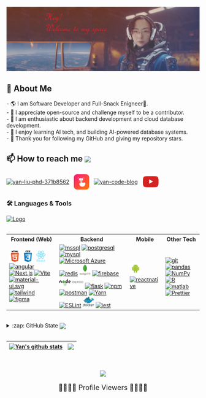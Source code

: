 ![Yan Liu banner](https://github.com/yanliu1111/yanliu1111/blob/main/banner2.png)
## 💬 About Me
<div style="display: flex; flex-wrap: wrap; align-items: flex-start;">
<!-- <img align="right" alt="GIF" src="https://github.com/yanliu1111/yanliu1111/blob/main/code.gif?raw=true" height="190" title="Do what you like, and do it best!"> 
<p align="left"> -->
- 🌎 I am Software Developer and Full-Snack Enigneer🍩.<br>
- 💖 I appreciate open-source and challenge myself to be a contributor.<br>
- 🚀 I am enthusiastic about backend development and cloud database development.<br>
- 🐰 I enjoy learning AI tech, and building AI-powered database systems.<br>
- 🤗 Thank you for following my GitHub and giving my repository stars. <br>
</div>

## 📫 How to reach me <a href="https://visitorbadge.io/status?path=https%3A%2F%2Fgithub.com%2Fyanliu1111"><img align="center" src="https://api.visitorbadge.io/api/visitors?path=https%3A%2F%2Fgithub.com%2Fyanliu1111&labelColor=%2337d67a&countColor=%23f47373" /></a>
<p align="left">
  <a href="https://linkedin.com/in/yan-liu-phd-371b8562" target="_blank"><img align="center" src="https://raw.githubusercontent.com/rahuldkjain/github-profile-readme-generator/master/src/images/icons/Social/linked-in-alt.svg" alt="yan-liu-phd-371b8562" height="40" width="40" /></a>&nbsp&nbsp
  <a href="https://www.yanlovescode.me" target="_blank" title="My Portfolio"><img align="center" src="https://github.com/yanliu1111/yanliu1111/blob/main/YanWebsite.svg" alt="yan-liu-portfolio" height="40" width="40" /></a>&nbsp&nbsp
  <a href="https://nextjs-ts-my-markdown-blog-66cwkyso0-yanliu1111.vercel.app" target="_blank" title="My Blog"><img align="center" src="https://github.com/yanliu1111/yanliu1111/blob/main/yanblog.ico" alt="yan-code-blog" height="40" width="40" /></a>&nbsp&nbsp
  <a href="https://youtu.be/spdII8rqkaM" target="_blank" title="My Project Demo"><img align="center" src="https://github.com/burgyl/youtube-icon-link/blob/main/icon_128.png" alt="my-project-demo" height="45" />
</a>
</p>

### 🛠 Languages & Tools </br>
<a href="https://skillicons.dev" target="_blank" style="display: inline-block;">
  <img alt="Logo" src="https://skillicons.dev/icons?i=typescript,js,python,php" style="width: 200px;">
</a>
<br/>
<br/>
<table>
  <tr>
    <th>Frontend (Web)</th>
    <th>Backend</th>
    <th>Mobile</th>
    <th>Other Tech</th>
  </tr>
  <tr>
    <td>
        <a href="https://www.w3.org/html/" target="_blank"> <img src="https://raw.githubusercontent.com/devicons/devicon/master/icons/html5/html5-original-wordmark.svg" alt="html5" width="30" height="30"></a>
        <a href="https://www.w3schools.com/css/" target="_blank"> <img src="https://raw.githubusercontent.com/devicons/devicon/master/icons/css3/css3-original-wordmark.svg" alt="css3" width="30" height="30"></a>
        <a href="https://reactjs.org/" target="_blank" title="react"> <img src="https://raw.githubusercontent.com/devicons/devicon/master/icons/react/react-original-wordmark.svg" alt="react" width="30" height="30"></a>
        <a href="https://https://angular.dev/" target="_blank" title="angular"> <img src="https://angular.io/assets/images/logos/angular/angular.svg" alt="angular" width="35" height="35"></a>
        <a href="https://nextjs.org/" target="_blank" title="Next.js"><img src="https://raw.githubusercontent.com/get-icon/geticon/master/icons/nextjs-icon.svg" alt="Next.js" width="30" height="30"></a>
        <a href="https://vitejs.dev/" target="_blank" title="Vite"><img src="https://github.com/get-icon/geticon/raw/master/icons/vite.svg" alt="Vite" width="30" height="30"></a>
        <a href="https://material-ui.dev/" target="_blank" title="material-ui.svg"><img src="https://github.com/get-icon/geticon/blob/master/icons/material-ui.svg" alt="material-ui.svg" width="30" height="30"></a>
        <a href="https://tailwindcss.com/" target="_blank" title="tailwindcss"> <img src="https://www.vectorlogo.zone/logos/tailwindcss/tailwindcss-icon.svg" alt="tailwind" width="30" height="30"></a>
        <a href="https://www.figma.com/" target="_blank" title="figma""> <img src="https://www.vectorlogo.zone/logos/figma/figma-icon.svg" alt="figma" width="30" height="30"></a>         
    </td>
    <td>
       <a href="https://www.microsoft.com/en-us/sql-server" target="_blank" title="SQL"><img src="https://www.svgrepo.com/show/303229/microsoft-sql-server-logo.svg" alt="mssql" width="30" height="30"></a> 
      <a href="https://www.postgresql.org/" target="_blank" title="postgres"><img src="https://github.com/get-icon/geticon/blob/master/icons/postgresql.svg" alt="postgresql" width="30" height="30"></a>
      <a href="https://www.mysql.com/" target="_blank" title="mysql"><img src="https://github.com/get-icon/geticon/blob/master/icons/mysql.svg" alt="mysql" width="30" height="30"></a>
      <a href="https://azure.microsoft.com/" target="_blank" title="Microsoft Azure"><img src="https://github.com/get-icon/geticon/raw/master/icons/azure-icon.svg" alt="Microsoft Azure" width="30" height="30"></a>
      <a href="https://redis.io/" target="_blank" title="redis"><img src="https://github.com/get-icon/geticon/blob/master/icons/redis.svg" alt="redis" width="30" height="30"></a>
      <a href="https://www.mongodb.com/" target="_blank" title="mongodb"><img src="https://raw.githubusercontent.com/devicons/devicon/master/icons/mongodb/mongodb-original-wordmark.svg" alt="mongodb" width="30" height="30"></a>
       <a href="https://firebase.google.com/" target="_blank" title="Firebase"><img src="https://www.vectorlogo.zone/logos/firebase/firebase-icon.svg" alt="firebase" width="30" height="30"></a>
       <a href="https://nodejs.org" target="_blank"><img src="https://raw.githubusercontent.com/devicons/devicon/master/icons/nodejs/nodejs-original-wordmark.svg" alt="nodejs" width="30" height="30"></a>
       <a href="https://expressjs.com" target="_blank"><img src="https://raw.githubusercontent.com/devicons/devicon/master/icons/express/express-original-wordmark.svg" alt="express" width="30" height="30"></a>
       <a href="https://flask.com" target="_blank"><img src="https://github.com/get-icon/geticon/blob/master/icons/flask.svg" alt="flask" width="30" height="30"></a>
       <a href="https://www.npmjs.com/" target="_blank" title="npm"><img src="https://github.com/get-icon/geticon/raw/master/icons/npm.svg" alt="npm" width="30" height="30"></a>
       <a href="https://postman.com" target="_blank" title="postman"><img src="https://www.vectorlogo.zone/logos/getpostman/getpostman-icon.svg" alt="postman" width="30" height="30"></a>
       <a href="https://yarnpkg.com/" target="_blank" title="Yarn"><img src="https://github.com/get-icon/geticon/raw/master/icons/yarn.svg" alt="Yarn" width="30" height="30"></a>
       <a href="https://eslint.org/" target="_blank" title="ESLint"><img src="https://github.com/get-icon/geticon/raw/master/icons/eslint.svg" alt="ESLint" width="30" height="30"></a>
       <a href="https://www.docker.com/" target="_blank" title="docker"><img src="https://raw.githubusercontent.com/devicons/devicon/master/icons/docker/docker-original-wordmark.svg" alt="docker" width="30" height="30"></a>
       <a href="https://jestjs.io" target="_blank" title="jest"><img src="https://www.vectorlogo.zone/logos/jestjsio/jestjsio-icon.svg" alt="jest" width="30" height="30"></a>
    </td>
    <td>
        <a href="https://developer.android.com" target="_blank" title="android-studio"><img src="https://raw.githubusercontent.com/devicons/devicon/master/icons/android/android-original-wordmark.svg" alt="android" width="30" height="30"></a>
        <a href="https://reactnative.dev/" target="_blank" title="reactnative"><img src="https://reactnative.dev/img/header_logo.svg" alt="reactnative" width="30" height="30"></a>
    </td>
    <td>
        <a href="https://git-scm.com/" target="_blank" title="git"> <img src="https://www.vectorlogo.zone/logos/git-scm/git-scm-icon.svg" alt="git" width="30" height="30"></a>
        <a href="https://pandas.pydata.org/" target="_blank" title="pandas"><img src="https://github.com/get-icon/geticon/raw/master/icons/pandas-icon.svg" alt="pandas" width="30" height="30"></a>
<a href="https://numpy.org/" target="_blank" title="NumPy"><img src="https://github.com/get-icon/geticon/raw/master/icons/numpy-icon.svg" alt="NumPy" width="30" height="30"></a>
  <a href="https://www.r-project.org/" target="_blank" title="R"><img src="https://github.com/get-icon/geticon/raw/master/icons/r-lang.svg" alt="R" width="30" height="30"></a>
  <a href="https://www.mathworks.com/" target="_blank" title="Matlab"><img  src="https://upload.wikimedia.org/wikipedia/commons/2/21/Matlab_Logo.png" alt="matlab" width="30" height="30"></a>
  <a href="https://prettier.io/" target="_blank" title="Prettier"><img src="https://github.com/get-icon/geticon/raw/master/icons/prettier.svg" alt="Prettier" width="30" height="30"></a>
    </td>
  </tr>
</table>
<br>
<details>
<summary>:zap: GitHub State <img align="center" src = "https://i.pinimg.com/originals/65/c4/f4/65c4f452571be1261e9c623f7da488ac.gif" width = 35px> </summary> 
<img src="https://emojis.slackmojis.com/emojis/images/1531849430/4246/blob-sunglasses.gif?1531849430" width="50"/>
<img src="https://github.com/sciencepal/sciencepal/blob/master/assets/Hi.gif" width="50px">
  
<div align="center">
    <a href="https://git.io/typing-svg" target="_blank"><img src="https://readme-typing-svg.demolab.com?font=Courgette&color=4285F4&size=40&center=true&vCenter=true&width=600&&lines=HELLO+WORLD+:);" alt="Hello"></a>
</div>
</details> 
<br>

| <a href="https://github.com/yanliu1111/github-readme-stats"><img align="center" src="https://github-readme-stats.vercel.app/api?username=yanliu1111&show_icons=true&include_all_commits=true&theme=buefy&hide_border=true" alt="Yan's github stats" /></a> | <a href="https://github.com/yanliu1111/github-readme-stats"><img align="center" src="https://github-readme-stats.vercel.app/api/top-langs/?username=yanliu1111&layout=donut&theme=buefy&hide_border=true&hide=jupyter%20notebook" /></a> |
| ------------- | ------------- |

<br>
<br>
<div align="center">
  <img align="center" src="https://count.getloli.com/get/@yanliu111.github.readme" /></a>
  <p style = "font-size: 18px" > 🍓🍊🍋🍉 Profile Viewers 🍎🥑🍑🍇 </p>
<div>


 
